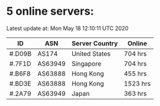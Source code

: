 # 5 online servers:

Latest update at: Mon May 18 12:10:11 UTC 2020

| ID | ASN | Server Country | Online |
| -- | --- | -------------- | ------ |
| #.D09B | AS174 | United States | 704 hrs |
| #.7F1D | AS63949 | Singapore | 704 hrs |
| #.B6F8 | AS63888 | Hong Kong | 455 hrs |
| #.BD3E | AS63888 | Hong Kong | 1523 hrs |
| #.2A79 | AS63949 | Japan | 363 hrs |

